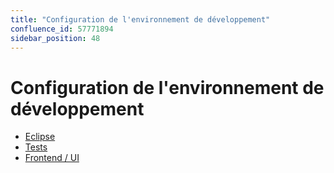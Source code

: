 ```yaml
---
title: "Configuration de l'environnement de développement"
confluence_id: 57771894
sidebar_position: 48
---
```

# Configuration de l'environnement de développement


- [Eclipse](/Guide_du_développeur/Configuration_de_l_environnement_de_développement/Eclipse/)
- [Tests](/Guide_du_développeur/Configuration_de_l_environnement_de_développement/Tests/)
- [Frontend / UI](/Guide_du_développeur/Configuration_de_l_environnement_de_développement/Frontend_UI/)


